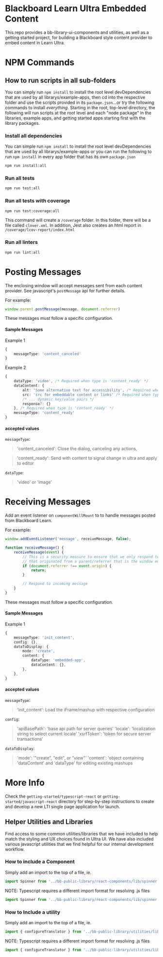 # Blackboard Learn Ultra Embedded Content
This repo provides a bb-library-ui-components and utilities, as well as a getting started project, for building a Blackboard style content provider to embed content in Learn Ultra.

# NPM Commands

## How to run scripts in all sub-folders

You can simply run `npm install` to install the root level devDependencies that are used by all librarys/example-apps, then cd into the respective folder and use the scripts provided in its `package.json`...or try the following commands to install *everything*. Starting in the root, top-level directory, the following will run scripts at the root level and each "node package" in the libraries, example apps, and getting started apps starting first with the library packages.


### Install all dependencies
You can simple run `npm install` to install the root level devDependencies that are used by all librarys/example-apps or you can run the following to run `npm install` in every app folder that has its own `package.json`
```bash
npm run install:all
```

### Run all tests
```bash
npm run test:all
```

### Run all tests with coverage
```bash
npm run test:coverage:all
```

This command will create a `/coverage` folder. In this folder, there will be a file called `clover.xml`. In addition, Jest also creates an html report in `/coverage/lcov-report/index.html`

### Run all linters
```bash
npm run lint:all
```

# Posting Messages
The enclosing window will accept messages sent from each content provider. See javascript's `postMessage` api for further details.

For example:
```javascript
window.parent.postMessage(message, document.referrer)
```
These messages must follow a specific configuration.

#### Sample Messages
Example 1
```typescript
{
    messageType: 'content_canceled'
}
```

Example 2
```typescript
{
    dataType: 'video', /* Required when type is 'content_ready' */
    dataContent: {
        alt: 'Some alternative text for accessibility', /* Required when type is 'content_ready' */
        src: 'src for embeddable content or links' /* Required when type is 'content_ready' and output is embeddable */
        /* ... dynamic key/value pairs */
        response?: {}
    }, /* Required when type is 'content_ready' */
    messageType: 'content_ready'
}
```
#### accepted values
`messageType`:
>'content_canceled': Close the dialog, canceling any actions,

>'content_ready': Send with content to signal change in ultra and apply to editor

`dataType`:
> 'video' or 'image'

# Receiving Messages
Add an event listener on `componentWillMount` to to handle messages posted from Blackboard Learn.

For example:
```javascript
window.addEventListener('message', receiveMessage, false);

function receiveMessage() {
    receiveMessage(event) {
        // This is a security measure to ensure that we only respond to messages
        // that originated from a parent/referrer that is the window embedding this iFrame
        if (document.referrer !== event.origin) {
            return;
        }

        // Respond to incoming message
    }
}
```
These messages must follow a specific configuration.

#### Sample Messages
Example 1
```typescript
{
    messageType: 'init_content',
    config: {},
    dataToDisplay: {
        mode: 'create',
        content: {
            dataType: 'embedded-app',
            dataContent: {},
        },
    },
}
```

#### accepted values
`messageType`:
>'init_content': Load the iFrame/mashup with respective configuration

`config`:
> 'apiBasePath': 'base api path for server queries'
> 'locale': 'localization string to select current locale'
> 'xsrfToken': 'token for secure server transactions'

`dataToDisplay`:
> 'mode': '"create", "edit", or "view"'
> 'content': 'object containing 'dataContent' and 'dataType' for editing existing mashups

# More Info
Check the `getting-started/typescript-react` or `getting-started/javascript-react` directory for step-by-step instructions to create and develop a new LTI single page application for launch.

## Helper Utilities and Libraries
Find access to some common utilities/libraries that we have included to help match the styling and UX choices found in Ultra UI. We have also included various javascript utilities that we find helpful for our internal development workflow.

### How to include a Component
Simply add an import to the top of a file, ie.
```javascript
import Spinner from '../bb-public-library/react-components/lib/spinner'
```
NOTE: Typescript requires a different import format for resolving .js files
```javascript
import Spinner from '../bb-public-library/react-components/lib/spinner.jsx'
```

### How to Include a utility
Simply add an import to the top of a file, ie.
```javascript
import { configureTranslator } from '../bb-public-library/utilities/lib/localization'
```
NOTE: Typescript requires a different import format for resolving .js files
```javascript
import { configureTranslator } from '../bb-public-library/utilities/lib/localization.js'
```
